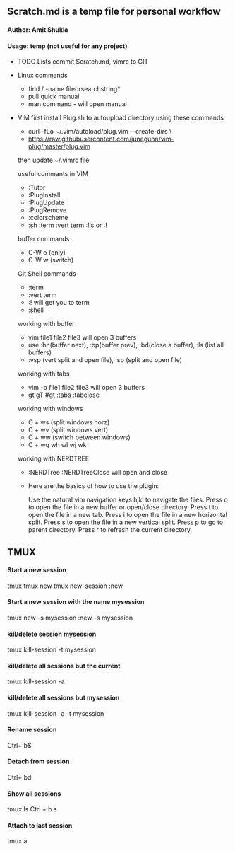 ## Scratch.md is a temp file for personal workflow
#### Author: Amit Shukla
#### Usage: temp (not useful for any project)

* TODO Lists
	commit Scratch.md, vimrc to GIT

* Linux commands
	+ find / -name fileorsearchstring*
	+ pull quick manual
	+ man command - will open manual
* VIM
	first install Plug.sh to autoupload directory using these commands
	- curl -fLo ~/.vim/autoload/plug.vim --create-dirs \
	- https://raw.githubusercontent.com/junegunn/vim-plug/master/plug.vim

	then update ~/.vimrc file
	
	useful commants in VIM
	+ :Tutor
	+ :PlugInstall
	+ :PlugUpdate
	+ :PlugRemove
	+ :colorscheme
	+ :sh :term :vert term :!ls or :!

	buffer commands
	+ C-W o (only)
	+ C-W w (switch)

	Git Shell commands
	+ :term
	+ :vert term
	+ :! will get you to term
	+ :shell
	
	working with buffer
	+ vim file1 file2 file3 will open 3 buffers
	+ use :bn(buffer next), :bp(buffer prev), :bd(close a buffer), :ls (list all buffers)
	+ :vsp (vert split and open file), :sp (split and open file)

	working with tabs
	+ vim -p file1 file2 file3 will open 3 buffers
	+ gt gT #gt :tabs :tabclose

	working with windows
	+ C + ws (split windows horz)
	+ C + wv (split windows vert)
	+ C + ww (switch between windows)
	+ C + wq wh wl wj wk

	working with NERDTREE
	+ :NERDTree :NERDTreeClose will open and close
	+ Here are the basics of how to use the plugin:

	    Use the natural vim navigation keys hjkl to navigate the files.
	    Press o to open the file in a new buffer or open/close directory.
	    Press t to open the file in a new tab.
	    Press i to open the file in a new horizontal split.
	    Press s to open the file in a new vertical split.
	    Press p to go to parent directory.
	    Press r to refresh the current directory.


## TMUX
#### Start a new session
tmux
tmux new
tmux new-session :new

#### Start a new session with the name  mysession
tmux new -s mysession
:new -s mysession

#### kill/delete session mysession
tmux kill-session -t mysession
#### kill/delete all sessions but the current
tmux kill-session -a
#### kill/delete all sessions but mysession
tmux kill-session -a -t mysession
#### Rename session
Ctrl+ b$
#### Detach from session
Ctrl+ bd
#### Show all sessions 
tmux ls
Ctrl + b s
#### Attach to last session
tmux a
